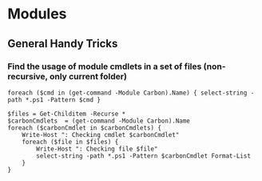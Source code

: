 # Modules

## General Handy Tricks

### Find the usage of module cmdlets in a set of files (non-recursive, only current folder)

```
foreach ($cmd in (get-command -Module Carbon).Name) { select-string -path *.ps1 -Pattern $cmd }
```

```
$files = Get-Childitem -Recurse *
$carbonCmdlets  = (get-command -Module Carbon).Name
foreach ($carbonCmdlet in $carbonCmdlets) { 
    Write-Host ": Checking cmdlet $carbonCmdlet"
    foreach ($file in $files) {
        Write-Host ": Checking file $file"
        select-string -path *.ps1 -Pattern $carbonCmdlet Format-List
    }
}
```